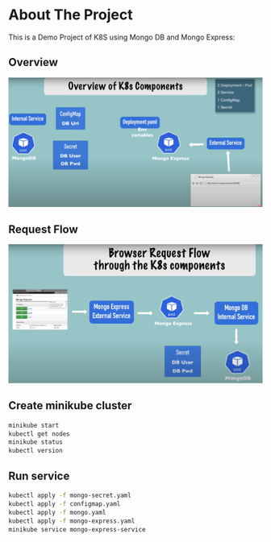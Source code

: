 # About The Project
This is a Demo Project of K8S using Mongo DB and Mongo Express:

## Overview
[![Overview Screen Shot][overwiew-screenshot]](https://www.youtube.com/watch?v=X48VuDVv0do)
## Request Flow
[![Request Flow Screen Shot][request-screenshot]](https://www.youtube.com/watch?v=X48VuDVv0do)


## Create minikube cluster
```sh
minikube start 
kubectl get nodes
minikube status   
kubectl version
```
##  Run service
```sh
kubectl apply -f mongo-secret.yaml
kubectl apply -f configmap.yaml
kubectl apply -f mongo.yaml
kubectl apply -f mongo-express.yaml
minikube service mongo-express-service
```

<!-- MARKDOWN LINKS & IMAGES -->
[overwiew-screenshot]: images/overview.png
[request-screenshot]: images/Request-flow.png


